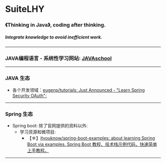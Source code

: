 # SuiteLHY
### 《Thinking in Java》, coding after thinking.
##### Integrate knowledge to avoid inefficient work.
---
### JAVA编程语言 - 系统性学习网站: [JAVAschool](http://www.51gjie.com/)
---
### JAVA 生态
- 各个开发领域：[eugenp/tutorials: Just Announced - "Learn Spring Security OAuth":](https://github.com/eugenp/tutorials)
---
### Spring 生态
- Spring boot: 除了官网提供的资料以外:
  - 学习资源和微项目: 
    - 【☆】[ityouknow/spring-boot-examples: about learning Spring Boot via examples. Spring Boot 教程、技术栈示例代码，快速简单上手教程。](https://github.com/ityouknow/spring-boot-examples)
---
